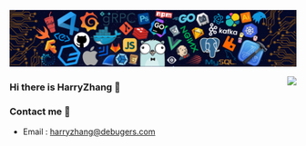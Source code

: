 ![](https://github.com/Ha2ryZhang/Ha2ryZhang/blob/master/header.png)


<img align="right" src="https://github-readme-stats.vercel.app/api?username=ha2ryzhang&show_icons=true&hide_title=true" />


### Hi there is HarryZhang 👋

### Contact me 📱

- Email : harryzhang@debugers.com
